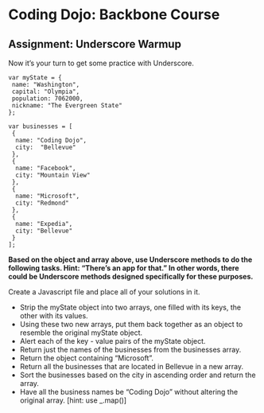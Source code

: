 Coding Dojo: Backbone Course
===
Assignment: Underscore Warmup
--
Now it’s your turn to get some practice with Underscore.

```
var myState = {
 name: "Washington",
 capital: "Olympia",
 population: 7062000,
 nickname: "The Evergreen State"
};

var businesses = [
 {
  name: "Coding Dojo",
  city:  "Bellevue"
 },
 {
  name: "Facebook",
  city: "Mountain View"
 },
 {
  name: "Microsoft",
  city: "Redmond"
 },
 {
  name: "Expedia",
  city: "Bellevue"
 }
];
```

**Based on the object and array above, use Underscore methods to do the following tasks. Hint: “There’s an app for that.” In other words, there could be Underscore methods designed specifically for these purposes.**

Create a Javascript file and place all of your solutions in it.

- Strip the myState object into two arrays, one filled with its keys, the other with its values.
- Using these two new arrays, put them back together as an object to resemble the original myState object.
- Alert each of the key - value pairs of the myState object.
- Return just the names of the businesses from the businesses array.
- Return the object containing “Microsoft”.
- Return all the businesses that are located in Bellevue in a new array.
- Sort the businesses based on the city in ascending order and return the array.
- Have all the business names be “Coding Dojo” without altering the original array. [hint: use _.map()]